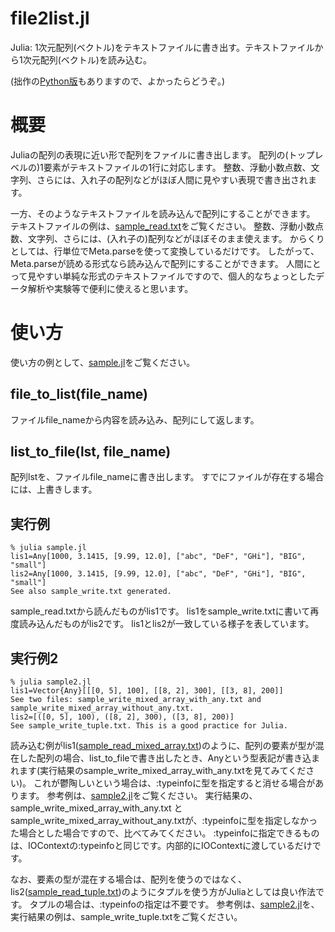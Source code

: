 # file2list.jl
Julia: 1次元配列(ベクトル)をテキストファイルに書き出す。テキストファイルから1次元配列(ベクトル)を読み込む。

(拙作の[Python版](https://github.com/j0306043/file2list.py)もありますので、よかったらどうぞ。)

# 概要

Juliaの配列の表現に近い形で配列をファイルに書き出します。
配列の(トップレベルの)1要素がテキストファイルの1行に対応します。
整数、浮動小数点数、文字列、さらには、入れ子の配列などがほぼ人間に見やすい表現で書き出されます。

一方、そのようなテキストファイルを読み込んで配列にすることができます。
テキストファイルの例は、[sample_read.txt](https://github.com/j0306043/file2list.jl/blob/master/sample_read.txt)をご覧ください。
整数、浮動小数点数、文字列、さらには、(入れ子の)配列などがほぼそのまま使えます。
からくりとしては、行単位でMeta.parseを使って変換しているだけです。
したがって、Meta.parseが読める形式なら読み込んで配列にすることができます。
人間にとって見やすい単純な形式のテキストファイルですので、個人的なちょっとしたデータ解析や実験等で便利に使えると思います。

# 使い方

使い方の例として、[sample.jl](https://github.com/j0306043/file2list.jl/blob/master/sample.jl)をご覧ください。

## file_to_list(file_name)

ファイルfile_nameから内容を読み込み、配列にして返します。

## list_to_file(lst, file_name)

配列lstを、ファイルfile_nameに書き出します。
すでにファイルが存在する場合には、上書きします。

## 実行例

```
% julia sample.jl
lis1=Any[1000, 3.1415, [9.99, 12.0], ["abc", "DeF", "GHi"], "BIG", "small"]
lis2=Any[1000, 3.1415, [9.99, 12.0], ["abc", "DeF", "GHi"], "BIG", "small"]
See also sample_write.txt generated.
```

sample_read.txtから読んだものがlis1です。
lis1をsample_write.txtに書いて再度読み込んだものがlis2です。
lis1とlis2が一致している様子を表しています。

## 実行例2

```
% julia sample2.jl
lis1=Vector{Any}[[[0, 5], 100], [[8, 2], 300], [[3, 8], 200]]
See two files: sample_write_mixed_array_with_any.txt and sample_write_mixed_array_without_any.txt.
lis2=[([0, 5], 100), ([8, 2], 300), ([3, 8], 200)]
See sample_write_tuple.txt. This is a good practice for Julia.
```

読み込む例がlis1([sample_read_mixed_array.txt](https://github.com/j0306043/file2list.jl/blob/master/sample_read_mixed_array.txt))のように、配列の要素が型が混在した配列の場合、list_to_fileで書き出したとき、Anyという型表記が書き込まれます(実行結果のsample_write_mixed_array_with_any.txtを見てみてください)。
これが鬱陶しいという場合は、:typeinfoに型を指定すると消せる場合があります。
参考例は、[sample2.jl](https://github.com/j0306043/file2list.jl/blob/master/sample2.jl)をご覧ください。
実行結果の、sample_write_mixed_array_with_any.txt と sample_write_mixed_array_without_any.txtが、:typeinfoに型を指定しなかった場合とした場合ですので、比べてみてください。
:typeinfoに指定できるものは、IOContextの:typeinfoと同じです。内部的にIOContextに渡しているだけです。

なお、要素の型が混在する場合は、配列を使うのではなく、lis2([sample_read_tuple.txt](https://github.com/j0306043/file2list.jl/blob/master/sample_read_tuple.txt))のようにタプルを使う方がJuliaとしては良い作法です。
タプルの場合は、:typeinfoの指定は不要です。
参考例は、[sample2.jl](https://github.com/j0306043/file2list.jl/blob/master/sample2.jl)を、実行結果の例は、sample_write_tuple.txtをご覧ください。
